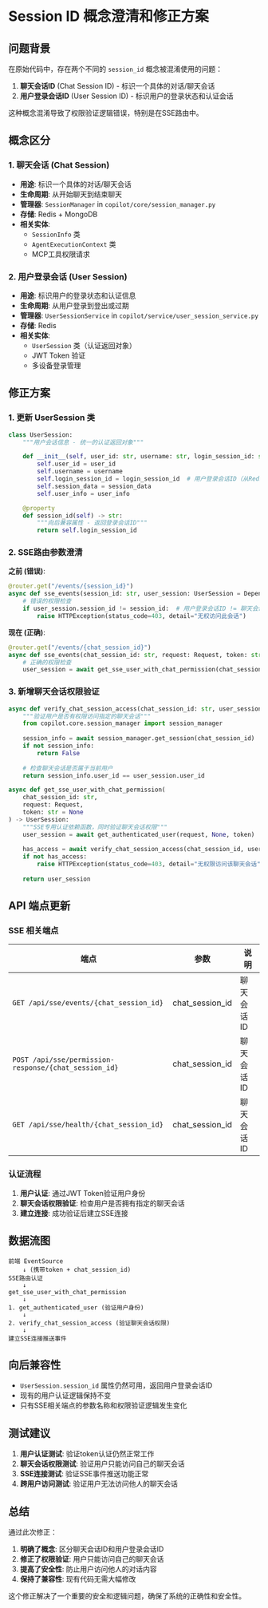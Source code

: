 # Session ID 概念澄清和修正方案

## 问题背景

在原始代码中，存在两个不同的 `session_id` 概念被混淆使用的问题：

1. **聊天会话ID** (Chat Session ID) - 标识一个具体的对话/聊天会话
2. **用户登录会话ID** (User Session ID) - 标识用户的登录状态和认证会话

这种概念混淆导致了权限验证逻辑错误，特别是在SSE路由中。

## 概念区分

### 1. 聊天会话 (Chat Session)

- **用途**: 标识一个具体的对话/聊天会话
- **生命周期**: 从开始聊天到结束聊天
- **管理器**: `SessionManager` in `copilot/core/session_manager.py`
- **存储**: Redis + MongoDB
- **相关实体**:
  - `SessionInfo` 类
  - `AgentExecutionContext` 类
  - MCP工具权限请求

### 2. 用户登录会话 (User Session)

- **用途**: 标识用户的登录状态和认证信息
- **生命周期**: 从用户登录到登出或过期
- **管理器**: `UserSessionService` in `copilot/service/user_session_service.py`
- **存储**: Redis
- **相关实体**:
  - `UserSession` 类（认证返回对象）
  - JWT Token 验证
  - 多设备登录管理

## 修正方案

### 1. 更新 UserSession 类

```python
class UserSession:
    """用户会话信息 - 统一的认证返回对象"""

    def __init__(self, user_id: str, username: str, login_session_id: str, session_data: dict, user_info: dict):
        self.user_id = user_id
        self.username = username
        self.login_session_id = login_session_id  # 用户登录会话ID（从Redis获取）
        self.session_data = session_data
        self.user_info = user_info

    @property 
    def session_id(self) -> str:
        """向后兼容属性 - 返回登录会话ID"""
        return self.login_session_id
```

### 2. SSE路由参数澄清

**之前 (错误)**:

```python
@router.get("/events/{session_id}")
async def sse_events(session_id: str, user_session: UserSession = Depends(...)):
    # 错误的权限检查
    if user_session.session_id != session_id:  # 用户登录会话ID != 聊天会话ID
        raise HTTPException(status_code=403, detail="无权访问此会话")
```

**现在 (正确)**:

```python
@router.get("/events/{chat_session_id}")
async def sse_events(chat_session_id: str, request: Request, token: str = Query(None)):
    # 正确的权限检查
    user_session = await get_sse_user_with_chat_permission(chat_session_id, request, token)
```

### 3. 新增聊天会话权限验证

```python
async def verify_chat_session_access(chat_session_id: str, user_session: UserSession) -> bool:
    """验证用户是否有权限访问指定的聊天会话"""
    from copilot.core.session_manager import session_manager
    
    session_info = await session_manager.get_session(chat_session_id)
    if not session_info:
        return False
        
    # 检查聊天会话是否属于当前用户
    return session_info.user_id == user_session.user_id

async def get_sse_user_with_chat_permission(
    chat_session_id: str, 
    request: Request, 
    token: str = None
) -> UserSession:
    """SSE专用认证依赖函数，同时验证聊天会话权限"""
    user_session = await get_authenticated_user(request, None, token)
    
    has_access = await verify_chat_session_access(chat_session_id, user_session)
    if not has_access:
        raise HTTPException(status_code=403, detail="无权限访问该聊天会话")
    
    return user_session
```

## API 端点更新

### SSE 相关端点

| 端点 | 参数 | 说明 |
|------|------|------|
| `GET /api/sse/events/{chat_session_id}` | chat_session_id | 聊天会话ID |
| `POST /api/sse/permission-response/{chat_session_id}` | chat_session_id | 聊天会话ID |
| `GET /api/sse/health/{chat_session_id}` | chat_session_id | 聊天会话ID |

### 认证流程

1. **用户认证**: 通过JWT Token验证用户身份
2. **聊天会话权限验证**: 检查用户是否拥有指定的聊天会话
3. **建立连接**: 成功验证后建立SSE连接

## 数据流图

```
前端 EventSource
    ↓ (携带token + chat_session_id)
SSE路由认证
    ↓
get_sse_user_with_chat_permission
    ↓
1. get_authenticated_user (验证用户身份)
    ↓
2. verify_chat_session_access (验证聊天会话权限)
    ↓
建立SSE连接推送事件
```

## 向后兼容性

- `UserSession.session_id` 属性仍然可用，返回用户登录会话ID
- 现有的用户认证逻辑保持不变
- 只有SSE相关端点的参数名称和权限验证逻辑发生变化

## 测试建议

1. **用户认证测试**: 验证token认证仍然正常工作
2. **聊天会话权限测试**: 验证用户只能访问自己的聊天会话
3. **SSE连接测试**: 验证SSE事件推送功能正常
4. **跨用户访问测试**: 验证用户无法访问他人的聊天会话

## 总结

通过此次修正：

1. **明确了概念**: 区分聊天会话ID和用户登录会话ID
2. **修正了权限验证**: 用户只能访问自己的聊天会话
3. **提高了安全性**: 防止用户访问他人的对话内容
4. **保持了兼容性**: 现有代码无需大幅修改

这个修正解决了一个重要的安全和逻辑问题，确保了系统的正确性和安全性。
